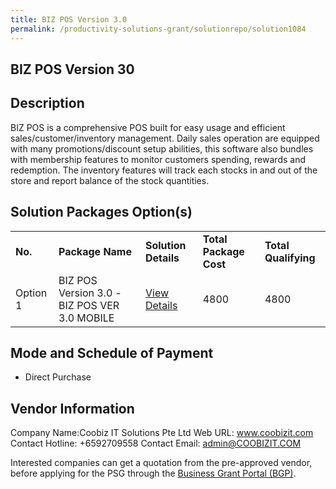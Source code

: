 ```yaml
---
title: BIZ POS Version 3.0
permalink: /productivity-solutions-grant/solutionrepo/solution1084
---
```


## BIZ POS Version 30

## Description

BIZ POS is a comprehensive POS built for easy usage and efficient sales/customer/inventory management. Daily sales operation are equipped with many promotions/discount setup abilities, this software also bundles with membership features to monitor customers spending, rewards and redemption. The inventory features will track each stocks in and out of the store and report balance of the stock quantities.

## Solution Packages Option(s)

<table>
<tr>
<td><b>No.</b></td>
<td><b>Package Name</b></td>
<td><b>Solution Details</b></td>
<td><b>Total Package Cost</b></td>
<td><b>Total Qualifying</b></td>
</tr>
<tr>
<td>Option 1</td>
<td>BIZ POS Version 3.0 -BIZ POS VER 3.0 MOBILE</td>
<td><a href='https://www.gobusiness.gov.sg/images/psg/Desensitised_Coobiz_Annex_3_CR_wef_30_Dec_2020_Part_2.pdf'>View Details</a></td>
<td>4800</td>
<td>4800</td>
</tr>
</table>

## Mode and Schedule of Payment

 - Direct Purchase

## Vendor Information

 Company Name:Coobiz IT Solutions Pte Ltd 
Web URL: www.coobizit.com 
Contact Hotline: +6592709558 
Contact Email: admin@COOBIZIT.COM 


Interested companies can get a quotation from the pre-approved vendor, before applying for the PSG through the <a href='https://www.businessgrants.gov.sg/'>Business Grant Portal (BGP)</a>.
<script src="/jquery/resize-tables.js"></script>
